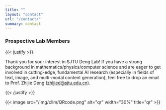 ```yaml
---
title: ""
layout: "contact"
url: "/contact/"
summary: contact
---
```


### Prospective Lab Members

{{< justify >}}

Thank you for your interest in SJTU Deng Lab! If you have a strong background in mathematics/physics/computer science and are eager to get involved in cutting-edge, fundamental AI research (especially in fields of text, image, and multi-modal content generation), feel free to drop an email to Prof. Zhijie Deng (zhijied@sjtu.edu.cn).

{{< /justify >}}

{{< image src="/img/cllm/QRcode.png" alt="qr" width="30%" title="qr" >}}
